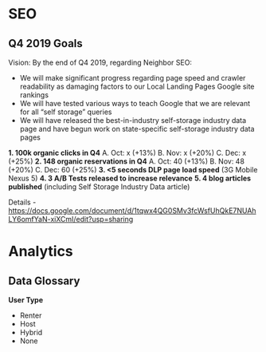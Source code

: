 <!-- TITLE: Strategy -->
<!-- SUBTITLE: Overview of Strategy at Neighbor, including Analytics, SEO & Monetization -->

# SEO
## Q4 2019 Goals
Vision: By the end of Q4 2019, regarding Neighbor SEO:
* We will make significant progress regarding page speed and crawler readability as damaging factors to our Local Landing Pages Google site rankings
* We will have tested various ways to teach Google that we are relevant for all “self storage” queries
* We will have released the best-in-industry self-storage industry data page and have begun work on state-specific self-storage industry data pages

**1. 100k organic clicks in Q4**
	A. Oct: x (+13%)
	B. Nov: x (+20%)
	C. Dec: x (+25%)
**2. 148 organic reservations in Q4**
	A. Oct: 40 (+13%)
	B. Nov: 48 (+20%)
	C. Dec: 60 (+25%)
**3. <5 seconds DLP page load speed** (3G Mobile Nexus 5)
**4. 3 A/B Tests released to increase relevance**
**5. 4 blog articles published** (including Self Storage Industry Data article)

Details - https://docs.google.com/document/d/1tqwx4QG0SMv3fcWsfUhQkE7NUAhLY6omfYaN-xiXCmI/edit?usp=sharing

# Analytics
## Data Glossary
**User Type**
* Renter
* Host
* Hybrid
* None
